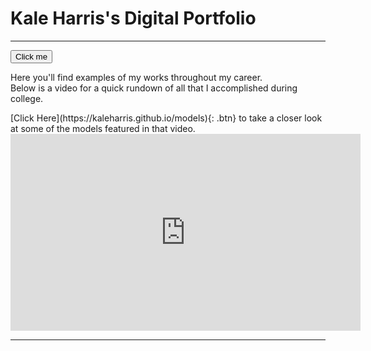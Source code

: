 <h1>Kale Harris's Digital Portfolio</h1>

***

<button name="button" onclick="http://www.google.com">Click me</button>
<p>Here you'll find examples of my works throughout my career.<br>
Below is a video for a quick rundown of all that I accomplished during college.</p>
[Click Here](https://kaleharris.github.io/models){: .btn} to take a closer look at some of the models featured in that video.
<iframe width="560" height="315" src="https://www.youtube.com/embed/_RWRr83VsrQ" title="YouTube video player" frameborder="0" allow="accelerometer; autoplay; clipboard-write; encrypted-media; gyroscope; picture-in-picture" allowfullscreen></iframe>

***

